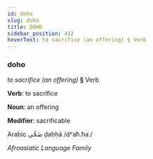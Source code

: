 ```yaml
---
id: doho
slug: doho
title: DOHO
sidebar_position: 432
hoverText: to sacrifice (an offering) § Verb
---
```


### doho

*to sacrifice (an offering)* **§** Verb

**Verb**: to sacrifice

**Noun**: an offering

**Modifier**: sacrificable

Arabic ⁧ضَحَّى⁩ ḍaḥḥā /dˤaħ.ħaː/

*Afroasiatic Language Family*